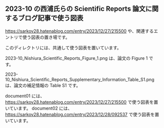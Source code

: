 ## 2023-10 の西浦氏らの Scientific Reports 論文に関するブログ記事で使う図表
https://sarkov28.hatenablog.com/entry/2023/12/27/215500
や、関連するエントリで使う図表の置き場です。

このディレクトリには、共通して使う図表を置いています。

2023-10_Nishiura_Scientific_Reports_Figure_1.png
は、論文の Figure 1 です。

2023-10_Nishiura_Scientific_Reports_Supplementary_Information_Table_S1.png
は、論文の補足情報の Table S1 です。

document01 には、https://sarkov28.hatenablog.com/entry/2023/12/27/215500 で使う図表を置いています。
document02 には、https://sarkov28.hatenablog.com/entry/2023/12/28/092537 で使う図表を置いています。

